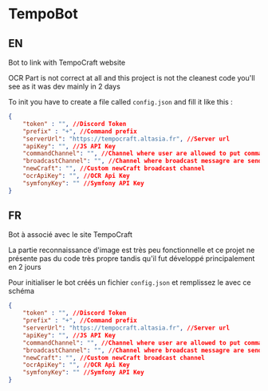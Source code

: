 # TempoBot

## EN

Bot to link with TempoCraft website

OCR Part is not correct at all and this project is not the cleanest code you'll see as it was dev mainly in 2 days

To init you have to create a file called `config.json` and fill it like this :

```json
{
    "token" : "", //Discord Token
    "prefix" : "+", //Command prefix
    "serverUrl": "https://tempocraft.altasia.fr", //Server url
    "apiKey": "", //JS API Key
    "commandChannel": "", //Channel where user are allowed to put commands
    "broadcastChannel": "", //Channel where broadcast messagre are send
    "newCraft": "", //Custom newCraft broadcast channel
    "ocrApiKey": "", //OCR Api Key
    "symfonyKey": "" //Symfony API Key
}
```

## FR

Bot à associé avec le site TempoCraft

La partie reconnaissance d'image est très peu fonctionnelle et ce projet ne présente pas du code très propre tandis qu'il fut développé principalement en 2 jours

Pour initialiser le bot créés un fichier `config.json` et remplissez le avec ce schéma

```json
{
    "token" : "", //Discord Token
    "prefix" : "+", //Command prefix
    "serverUrl": "https://tempocraft.altasia.fr", //Server url
    "apiKey": "", //JS API Key
    "commandChannel": "", //Channel where user are allowed to put commands
    "broadcastChannel": "", //Channel where broadcast messagre are send
    "newCraft": "", //Custom newCraft broadcast channel
    "ocrApiKey": "", //OCR Api Key
    "symfonyKey": "" //Symfony API Key
}
```

